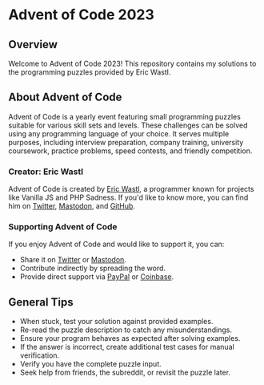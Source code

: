 # Advent of Code 2023

## Overview

Welcome to Advent of Code 2023! This repository contains my solutions to the programming puzzles provided by Eric Wastl.

## About Advent of Code

Advent of Code is a yearly event featuring small programming puzzles suitable for various skill sets and levels. These challenges can be solved using any programming language of your choice. It serves multiple purposes, including interview preparation, company training, university coursework, practice problems, speed contests, and friendly competition.

### Creator: Eric Wastl

Advent of Code is created by [Eric Wastl](https://github.com/topaz), a programmer known for projects like Vanilla JS and PHP Sadness. If you'd like to know more, you can find him on [Twitter](https://twitter.com/ericwastl), [Mastodon](https://mastodon.technology/@ericwastl), and [GitHub](https://github.com/topaz).

### Supporting Advent of Code

If you enjoy Advent of Code and would like to support it, you can:

- Share it on [Twitter](https://twitter.com/ericwastl) or [Mastodon](https://mastodon.technology/@ericwastl).
- Contribute indirectly by spreading the word.
- Provide direct support via [PayPal](https://www.paypal.com/) or [Coinbase](https://www.coinbase.com/).

## General Tips

- When stuck, test your solution against provided examples.
- Re-read the puzzle description to catch any misunderstandings.
- Ensure your program behaves as expected after solving examples.
- If the answer is incorrect, create additional test cases for manual verification.
- Verify you have the complete puzzle input.
- Seek help from friends, the subreddit, or revisit the puzzle later.

